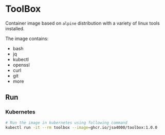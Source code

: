# ToolBox

Container image based on `alpine` distribution with a variety of linux tools installed.

The image contains:

- bash
- jq
- kubectl
- openssl
- curl
- git
- more

## Run

### Kubernetes

```bash
# Run the image in kubernetes using following command
kubectl run -it --rm toolbox --image=ghcr.io/jsa4000/toolbox:1.0.0
```
